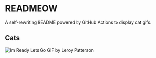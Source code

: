 # READMEOW

A self-rewriting README powered by GitHub Actions to display cat gifs.

## Cats

![Im Ready Lets Go GIF by Leroy Patterson](https://media0.giphy.com/media/CjmvTCZf2U3p09Cn0h/200.gif?cid=9acd02darh35zswyluqglqhek2xntp7432n5i3gaugiacqub&ep=v1_gifs_search&rid=200.gif&ct=g)
